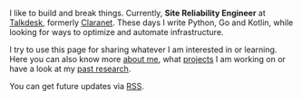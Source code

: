I like to build and break things. Currently, **Site Reliability Engineer** at [Talkdesk](https://www.talkdesk.com/), formerly [Claranet](https://www.claranet.co.uk/). These days I write Python, Go and Kotlin, while looking for ways to optimize and automate infrastructure.

I try to use this page for sharing whatever I am interested in or learning. Here you can also know more [about me](/about/), what [projects](/code/) I am working on or have a look at my [past research](/research).

You can get future updates via [RSS](/index.xml).


